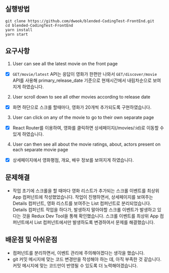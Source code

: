 ## 실행방법

```
git clone https://github.com/dwook/blended-CodingTest-FrontEnd.git
cd blended-CodingTest-FrontEnd
yarn install
yarn start
```

## 요구사항

1. User can see all the latest movie on the front page

- [x] `GET/movie/latest` API는 응답이 영화가 한편만 나와서 `GET/discover/movie` API를 사용해 primary_release_date 기준으로 현재시간에서 내림차순으로 보여지게 하였습니다.

2. User scroll down to see all other movies according to release date

- [x] 화면 하단으로 스크롤 할때마다, 영화가 20개씩 추가되도록 구현하였습니다.

3.  User can click on any of the movie to go to their own separate page

- [x] React Router를 이용하여, 영화를 클릭하면 상세페이지(/movies/:id)로 이동할 수 있게 하였습니다.

4.  User can then see all about the movie ratings, about, actors present on each separate movie page

- [x] 상세페이지에서 영화평점, 개요, 배우 정보를 보여지게 하였습니다.

## 문제해결

- 작업 초기에 스크롤을 할 때마다 영화 리스트가 추가되는 스크롤 이벤트를 최상위 App 컴퍼넌트에 작성했었습니다. 작업이 진행하면서, 상세페이지를 보여주는 Details 컴퍼넌트, 영화 리스트를 보여주는 List 컴퍼넌트로 분리되었습니다. Details 컴퍼넌트 작업을 하다가, 발생하지 말아야할 스크롤 이벤트가 발생하고 있다는 것을 Redux Dev Tool을 통해 확인했습니다. 스크롤 이벤트를 최상위 App 컴퍼넌트에서 List 컴퍼넌트에서만 발생하도록 변경하여서 문제를 해결했습니다.

## 배운점 및 아쉬운점

- 컴퍼넌트를 분리하면서, 이벤트 관리에 주의해야겠다는 생각을 했습니다.
- git 커밋 메시지에 맞는 코드 변경만을 작성해야 하는 데, 아직 부족한 것 같습니다. 커밋 메시지에 맞는 코드만이 반영될 수 있도록 더 노력해야겠습니다.
